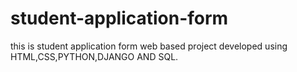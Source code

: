 # student-application-form
this is student application form web based project developed using HTML,CSS,PYTHON,DJANGO AND SQL.
